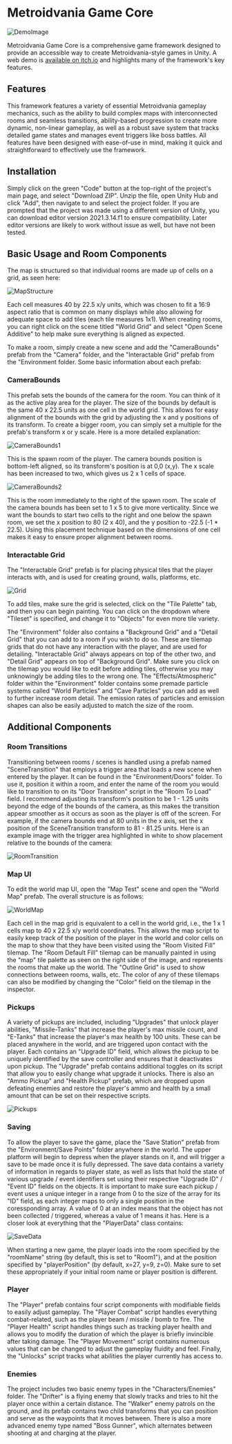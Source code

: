 # Metroidvania Game Core

![DemoImage](https://github.com/Liam5650/Metroidvania-Game-Core/blob/main/READMEImages/DemoImage.jpg)

Metroidvania Game Core is a comprehensive game framework designed to provide an accessible way to create Metroidvania-style games in Unity. A web demo is [available on itch.io](https://liam5650.itch.io/metroidvania-demo) and highlights many of the framework's key features. 

## Features

This framework features a variety of essential Metroidvania gameplay mechanics, such as the ability to build complex maps with interconnected rooms and seamless transitions, ability-based progression to create more dynamic, non-linear gameplay, as well as a robust save system that tracks detailed game states and manages event triggers like boss battles. All features have been designed with ease-of-use in mind, making it quick and straightforward to effectively use the framework.

## Installation

Simply click on the green "Code" button at the top-right of the project's main page, and select "Download ZIP". Unzip the file, open Unity Hub and click "Add", then navigate to and select the project folder. If you are prompted that the project was made using a different version of Unity, you can download editor version 2021.3.14.f1 to ensure compatibility. Later editor versions are likely to work without issue as well, but have not been tested. 

## Basic Usage and Room Components

The map is structured so that individual rooms are made up of cells on a grid, as seen here:

![MapStructure](https://github.com/Liam5650/Metroidvania-Game-Core/blob/main/READMEImages/MapStructure.jpg)

Each cell measures 40 by 22.5 x/y units, which was chosen to fit a 16:9 aspect ratio that is common on many displays while also allowing for adequate space to add tiles (each tile measures 1x1). When creating rooms, you can right click on the scene titled "World Grid" and select "Open Scene Additive" to help make sure everything is aligned as expected.

To make a room, simply create a new scene and add the "CameraBounds" prefab from the "Camera" folder, and the "Interactable Grid" prefab from the "Environment folder. Some basic information about each prefab:

### CameraBounds

This prefab sets the bounds of the camera for the room. You can think of it as the active play area for the player. The size of the bounds by default is the same 40 x 22.5 units as one cell in the world grid. This allows for easy alignment of the bounds with the grid by adjusting the x and y positions of its transform. To create a bigger room, you can simply set a multiple for the prefab's transform x or y scale. Here is a more detailed explanation:

![CameraBounds1](https://github.com/Liam5650/Metroidvania-Game-Core/blob/main/READMEImages/CameraBounds1.jpg)

This is the spawn room of the player. The camera bounds position is bottom-left aligned, so its transform's position is at 0,0 (x,y). The x scale has been increased to two, which gives us 2 x 1 cells of space. 

![CameraBounds2](https://github.com/Liam5650/Metroidvania-Game-Core/blob/main/READMEImages/CameraBounds2.jpg)

This is the room immediately to the right of the spawn room. The scale of the camera bounds has been set to 1 x 5 to give more verticality. Since we want the bounds to start two cells to the right and one below the spawn room, we set the x position to 80 (2 x 40), and the y position to -22.5 (-1 * 22.5). Using this placement technique based on the dimensions of one cell makes it easy to ensure proper alignment between rooms. 

### Interactable Grid

The "Interactable Grid" prefab is for placing physical tiles that the player interacts with, and is used for creating ground, walls, platforms, etc. 

![Grid](https://github.com/Liam5650/Metroidvania-Game-Core/blob/main/READMEImages/Grid.jpg)

To add tiles, make sure the grid is selected, click on the "Tile Palette" tab, and then you can begin painting. You can click on the dropdown where "Tileset" is specified, and change it to "Objects" for even more tile variety. 

The "Environment" folder also contains a "Background Grid" and a "Detail Grid" that you can add to a room if you wish to do so. These are tilemap grids that do not have any interaction with the player, and are used for detailing. "Interactable Grid" always appears on top of the other two, and "Detail Grid" appears on top of "Background Grid". Make sure you click on the tilemap you would like to edit before adding tiles, otherwise you may unknowingly be adding tiles to the wrong one. The "Effects/Atmospheric" folder within the "Environment" folder contains some premade particle systems called "World Particles" and "Cave Particles" you can add as well to further increase room detail. The emission rates of particles and emission shapes can also be easily adjusted to match the size of the room.

## Additional Components

### Room Transitions

Transitioning between rooms / scenes is handled using a prefab named "SceneTransition" that employs a trigger area that loads a new scene when entered by the player. It can be found in the "Environment/Doors" folder. To use it, position it within a room, and enter the name of the room you would like to transition to on its "Door Transition" script in the "Room To Load" field. I recommend adjusting its transform's position to be 1 - 1.25 units beyond the edge of the bounds of the camera, as this makes the transition appear smoother as it occurs as soon as the player is off of the screen. For example, if the camera bounds end at 80 units in the x axis, set the x position of the SceneTransition transform to 81 - 81.25 units. Here is an example image with the trigger area highlighted in white to show placement relative to the bounds of the camera: 

![RoomTransition](https://github.com/Liam5650/Metroidvania-Game-Core/blob/main/READMEImages/RoomTransition.jpg)

### Map UI

To edit the world map UI, open the "Map Test" scene and open the "World Map" prefab. The overall structure is as follows:

![WorldMap](https://github.com/Liam5650/Metroidvania-Game-Core/blob/main/READMEImages/WorldMap.jpg)

Each cell in the map grid is equivalent to a cell in the world grid, i.e., the 1 x 1 cells map to 40 x 22.5 x/y world coordinates. This allows the map script to easily keep track of the position of the player in the world and color cells on the map to show that they have been visited using the "Room Visited Fill" tilemap. The "Room Default Fill" tilemap can be manually painted in using the "map" tile palette as seen on the right side of the image, and represents the rooms that make up the world. The "Outline Grid" is used to show connections between rooms, walls, etc. The color of any of these tilemaps can also be modified by changing the "Color" field on the tilemap in the inspector. 

### Pickups

A variety of pickups are included, including "Upgrades" that unlock player abilities, "Missile-Tanks" that increase the player's max missile count, and "E-Tanks" that increase the player's max health by 100 units. These can be placed anywhere in the world, and are triggered upon contact with the player. Each contains an "Upgrade ID" field, which allows the pickup to be uniquely identified by the save controller and ensures that it deactivates upon pickup. The "Upgrade" prefab contains additional toggles on its script that allow you to easily change what upgrade it unlocks. There is also an "Ammo Pickup" and "Health Pickup" prefab, which are dropped upon defeating enemies and restore the player's ammo and health by a small amount that can be set on their respective scripts. 

![Pickups](https://github.com/Liam5650/Metroidvania-Game-Core/blob/main/READMEImages/Pickups.jpg)

### Saving

To allow the player to save the game, place the "Save Station" prefab from the "Environment/Save Points" folder anywhere in the world. The upper platform will begin to depress when the player stands on it, and will trigger a save to be made once it is fully depressed. The save data contains a variety of information in regards to player state, as well as lists that hold the state of various upgrade / event identifiers set using their respective "Upgrade ID" / "Event ID" fields on the objects. It is important to make sure each pickup / event uses a unique integer in a range from 0 to the size of the array for its "ID" field, as each integer maps to only a single position in the coressponding array. A value of 0 at an index means that the object has not been collected / triggered, whereas a value of 1 means it has. Here is a closer look at everything that the "PlayerData" class contains:

![SaveData](https://github.com/Liam5650/Metroidvania-Game-Core/blob/main/READMEImages/SaveData.jpg)

When starting a new game, the player loads into the room specified by the "roomName" string (by default, this is set to "Room1"), and at the position specified by "playerPosition" (by default, x=27, y=9, z=0). Make sure to set these appropriately if your initial room name or player position is different.

### Player 

The "Player" prefab contains four script components with modifiable fields to easily adjust gameplay. The "Player Combat" script handles everything combat-related, such as the player beam / missile / bomb to fire. The "Player Health" script handles things such as tracking player health and allows you to modify the duration of which the player is briefly invincible after taking damage. The "Player Movement" script contains numerous values that can be changed to adjust the gameplay fluidity and feel. Finally, the "Unlocks" script tracks what abilities the player currently has access to. 

### Enemies

The project includes two basic enemy types in the "Characters/Enemies" folder. The "Drifter" is a flying enemy that slowly tracks and tries to hit the player once within a certain distance. The "Walker" enemy patrols on the ground, and its prefab contains two child transforms that you can position and serve as the waypoints that it moves between. There is also a more advanced enemy type named "Boss Gunner", which alternates between shooting at and charging at the player.
